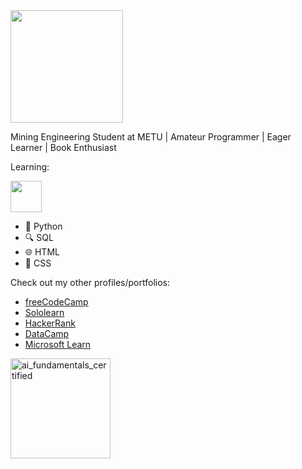 <img width="180" src="https://www.metu.edu.tr/system/files/logo_orj/9/9.8.png">
<p>Mining Engineering Student at METU | Amateur Programmer | Eager Learner | Book Enthusiast</p>
<p>Learning:</p>
<img width="50" src="https://s3.dualstack.us-east-2.amazonaws.com/pythondotorg-assets/media/community/logos/python-logo-only.png">
<ul><li>🐍 Python</li><li>🔍 SQL</li><li>🌐 HTML</li><li>🎨 CSS</li></ul>

<p>Check out my other profiles/portfolios:</p><ul>
	<li><a href="https://www.freecodecamp.org/burak-hocuk">freeCodeCamp</a></li>
	<li><a href="https://www.sololearn.com/en/profile/30153535">Sololearn</a></li>
	<li><a href="https://www.hackerrank.com/profile/burak_hocuk">HackerRank</a></li>
	<li><a href="https://www.datacamp.com/portfolio/burak-hocuk">DataCamp</a></li>
	<li><a href="https://learn.microsoft.com/en-gb/users/burak-hocuk/">Microsoft Learn</a></li>
</ul>

<a href="https://www.datacamp.com/skill-verification/AIF0012519930101"><img width="160" alt="ai_fundamentals_certified" src="https://github.com/burak-hocuk/burak-hocuk/assets/155871917/1b9eb704-f462-4760-b742-130e5bdaae9e"></a>
</body>

<!--
**burak-hocuk/burak-hocuk** is a ✨ _special_ ✨ repository because its `README.md` (this file) appears on your GitHub profile.

Here are some ideas to get you started:

- 🔭 I’m currently working on ...
- 🌱 I’m currently learning ...
- 👯 I’m looking to collaborate on ...
- 🤔 I’m looking for help with ...
- 💬 Ask me about ...
- 📫 How to reach me: ...
- 😄 Pronouns: ...
- ⚡ Fun fact: ...
-->
